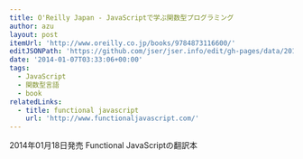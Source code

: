 ```yaml
---
title: O'Reilly Japan - JavaScriptで学ぶ関数型プログラミング
author: azu
layout: post
itemUrl: 'http://www.oreilly.co.jp/books/9784873116600/'
editJSONPath: 'https://github.com/jser/jser.info/edit/gh-pages/data/2014/01/index.json'
date: '2014-01-07T03:33:06+00:00'
tags:
  - JavaScript
  - 関数型言語
  - book
relatedLinks:
  - title: functional javascript
    url: 'http://www.functionaljavascript.com/'
---
```

2014年01月18日発売
Functional JavaScriptの翻訳本
